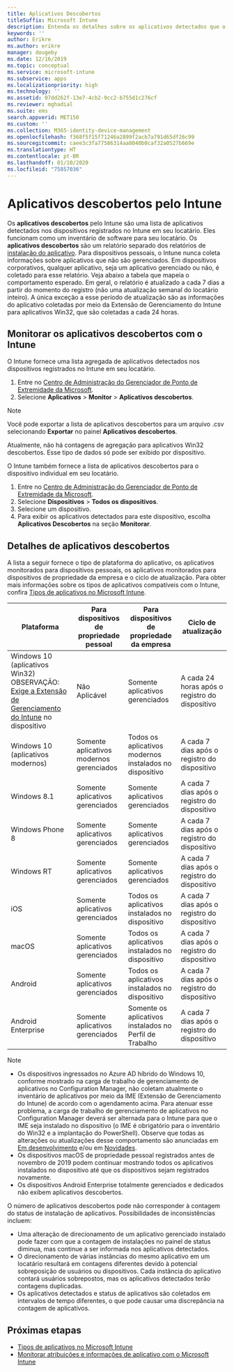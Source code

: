 ```yaml
---
title: Aplicativos Descobertos
titleSuffix: Microsoft Intune
description: Entenda os detalhes sobre os aplicativos detectados que o Intune encontrou em um dispositivo.
keywords: ''
author: Erikre
ms.author: erikre
manager: dougeby
ms.date: 12/16/2019
ms.topic: conceptual
ms.service: microsoft-intune
ms.subservice: apps
ms.localizationpriority: high
ms.technology: ''
ms.assetid: 07dd262f-13e7-4cb2-9cc2-b755d1c276cf
ms.reviewer: mghadial
ms.suite: ems
search.appverid: MET150
ms.custom: ''
ms.collection: M365-identity-device-management
ms.openlocfilehash: f368f5f15f71246a2899f2acb7a791d65df26c99
ms.sourcegitcommit: caee3c3fa77586314aa8040b0caf32a0527b669e
ms.translationtype: HT
ms.contentlocale: pt-BR
ms.lasthandoff: 01/10/2020
ms.locfileid: "75857036"
---
```

# <a name="intune-discovered-apps"></a>Aplicativos descobertos pelo Intune

Os **aplicativos descobertos** pelo Intune são uma lista de aplicativos detectados nos dispositivos registrados no Intune em seu locatário. Eles funcionam como um inventário de software para seu locatário. Os **aplicativos descobertos** são um relatório separado dos relatórios de [instalação do aplicativo](apps-monitor.md). Para dispositivos pessoais, o Intune nunca coleta informações sobre aplicativos que não são gerenciados. Em dispositivos corporativos, qualquer aplicativo, seja um aplicativo gerenciado ou não, é coletado para esse relatório. Veja abaixo a tabela que mapeia o comportamento esperado. Em geral, o relatório é atualizado a cada 7 dias a partir do momento do registro (não uma atualização semanal do locatário inteiro). A única exceção a esse período de atualização são as informações do aplicativo coletadas por meio da Extensão de Gerenciamento do Intune para aplicativos Win32, que são coletadas a cada 24 horas.

## <a name="monitor-discovered-apps-with-intune"></a>Monitorar os aplicativos descobertos com o Intune

O Intune fornece uma lista agregada de aplicativos detectados nos dispositivos registrados no Intune em seu locatário.

1. Entre no [Centro de Administração do Gerenciador de Ponto de Extremidade da Microsoft](https://go.microsoft.com/fwlink/?linkid=2109431).
2. Selecione **Aplicativos** > **Monitor** > **Aplicativos descobertos**.

>[!NOTE]
>Você pode exportar a lista de aplicativos descobertos para um arquivo .csv selecionando **Exportar** no painel **Aplicativos descobertos**.
>
>Atualmente, não há contagens de agregação para aplicativos Win32 descobertos. Esse tipo de dados só pode ser exibido por dispositivo.

O Intune também fornece a lista de aplicativos descobertos para o dispositivo individual em seu locatário.

1. Entre no [Centro de Administração do Gerenciador de Ponto de Extremidade da Microsoft](https://go.microsoft.com/fwlink/?linkid=2109431).
2. Selecione **Dispositivos** > **Todos os dispositivos**.
3. Selecione um dispositivo.
4. Para exibir os aplicativos detectados para este dispositivo, escolha **Aplicativos Descobertos** na seção **Monitorar**.

## <a name="details-of-discovered-apps"></a>Detalhes de aplicativos descobertos

A lista a seguir fornece o tipo de plataforma do aplicativo, os aplicativos monitorados para dispositivos pessoais, os aplicativos monitorados para dispositivos de propriedade da empresa e o ciclo de atualização. Para obter mais informações sobre os tipos de aplicativos compatíveis com o Intune, confira [Tipos de aplicativos no Microsoft Intune](apps-add.md#app-types-in-microsoft-intune).

| Plataforma | Para dispositivos de propriedade pessoal | Para dispositivos de propriedade da empresa | Ciclo de atualização |
|------------------------------------------------------------------------|----------------------------------|--------------------------------------------------|---------------------------------------|
| Windows 10 (aplicativos Win32) OBSERVAÇÃO: [Exige a Extensão de Gerenciamento do Intune](intune-management-extension.md) no dispositivo | Não Aplicável | Somente aplicativos gerenciados | A cada 24 horas após o registro do dispositivo |
| Windows 10 (aplicativos modernos) | Somente aplicativos modernos gerenciados | Todos os aplicativos modernos instalados no dispositivo | A cada 7 dias após o registro do dispositivo |
| Windows 8.1 | Somente aplicativos gerenciados | Somente aplicativos gerenciados | A cada 7 dias após o registro do dispositivo |
| Windows Phone 8 | Somente aplicativos gerenciados | Somente aplicativos gerenciados | A cada 7 dias após o registro do dispositivo |
| Windows RT | Somente aplicativos gerenciados | Somente aplicativos gerenciados | A cada 7 dias após o registro do dispositivo |
| iOS | Somente aplicativos gerenciados | Todos os aplicativos instalados no dispositivo | A cada 7 dias após o registro do dispositivo |
| macOS | Somente aplicativos gerenciados | Todos os aplicativos instalados no dispositivo | A cada 7 dias após o registro do dispositivo |
| Android | Somente aplicativos gerenciados | Todos os aplicativos instalados no dispositivo | A cada 7 dias após o registro do dispositivo |
| Android Enterprise | Somente aplicativos gerenciados | Somente os aplicativos instalados no Perfil de Trabalho | A cada 7 dias após o registro do dispositivo |

> [!NOTE]
> - Os dispositivos ingressados no Azure AD híbrido do Windows 10, conforme mostrado na carga de trabalho de gerenciamento de aplicativos no Configuration Manager, não coletam atualmente o inventário de aplicativos por meio da IME (Extensão de Gerenciamento do Intune) de acordo com o agendamento acima. Para atenuar esse problema, a carga de trabalho de gerenciamento de aplicativos no Configuration Manager deverá ser alternada para o Intune para que o IME seja instalado no dispositivo (o IME é obrigatório para o inventário do Win32 e a implantação do PowerShell). Observe que todas as alterações ou atualizações desse comportamento são anunciadas em [Em desenvolvimento](../fundamentals/in-development.md) e/ou em [Novidades](../fundamentals/whats-new.md).
> - Os dispositivos macOS de propriedade pessoal registrados antes de novembro de 2019 podem continuar mostrando todos os aplicativos instalados no dispositivo até que os dispositivos sejam registrados novamente.
> - Os dispositivos Android Enterprise totalmente gerenciados e dedicados não exibem aplicativos descobertos.

O número de aplicativos descobertos pode não corresponder à contagem do status de instalação de aplicativos. Possibilidades de inconsistências incluem:

- Uma alteração de direcionamento de um aplicativo gerenciado instalado pode fazer com que a contagem de instalações no painel de status diminua, mas continue a ser informada nos aplicativos detectados.
- O direcionamento de várias instâncias do mesmo aplicativo em um locatário resultará em contagens diferentes devido à potencial sobreposição de usuários ou dispositivos. Cada instância do aplicativo contará usuários sobrepostos, mas os aplicativos detectados terão contagens duplicadas.
- Os aplicativos detectados e status de aplicativos são coletados em intervalos de tempo diferentes, o que pode causar uma discrepância na contagem de aplicativos.

## <a name="next-steps"></a>Próximas etapas

- [Tipos de aplicativos no Microsoft Intune](apps-add.md#app-types-in-microsoft-intune)
- [Monitorar atribuições e informações de aplicativo com o Microsoft Intune](apps-monitor.md)
